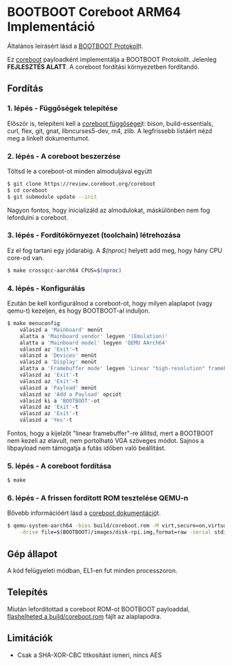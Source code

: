 BOOTBOOT Coreboot ARM64 Implementáció
=====================================

Általános leírásért lásd a [BOOTBOOT Protokoll](https://gitlab.com/bztsrc/bootboot)t.

Ez [coreboot](https://coreboot.org) payloadként implementálja a BOOTBOOT Protokollt. Jelenleg __FEJLESZTÉS ALATT__.
A coreboot fordítási környezetben fordítandó.

Fordítás
--------

### 1. lépés - Függőségek telepítése

Először is, telepíteni kell a [coreboot függőségei](https://doc.coreboot.org/tutorial/part1.html)t: bison, build-essentials, curl,
flex, git, gnat, libncurses5-dev, m4, zlib. A legfrissebb listáért nézd meg a linkelt dokumentumot.

### 2. lépés - A coreboot beszerzése

Töltsd le a coreboot-ot minden almoduljával együtt
```sh
$ git clone https://review.coreboot.org/coreboot
$ cd coreboot
$ git submodule update --init
```
Nagyon fontos, hogy inicializáld az almodulokat, máskülönben nem fog lefordulni a coreboot.

### 3. lépés - Fordítókörnyezet (toolchain) létrehozása

Ez el fog tartani egy jódarabig. A *$(nproc)* helyett add meg, hogy hány CPU core-od van.
```sh
$ make crossgcc-aarch64 CPUS=$(nproc)
```

### 4. lépés - Konfigurálás

Ezután be kell konfigurálnod a coreboot-ot, hogy milyen alaplapot (vagy qemu-t) kezeljen, és hogy BOOTBOOT-al induljon.
```sh
$ make menuconfig
    válaszd a 'Mainboard' menüt
    alatta a 'Mainboard vendor' legyen '(Emulation)'
    alatta a 'Mainboard model' legyen 'QEMU AArch64'
    válaszd az 'Exit'-t
    válaszd a 'Devices' menüt
    válaszd a 'Display' menüt
    alatta a 'Framebuffer mode' legyen 'Linear "high-resolution" framebuffer'
    válaszd az 'Exit'-t
    válaszd az 'Exit'-t
    válaszd a 'Payload' menüt
    válaszd az 'Add a Payload' opciót
    válaszd ki a 'BOOTBOOT'-ot
    válaszd az 'Exit'-t
    válaszd az 'Exit'-t
    válaszd a 'Yes'-t
```
Fontos, hogy a kijelzőt "linear framebuffer"-re állítsd, mert a BOOTBOOT nem kezeli az elavult, nem portolható VGA szöveges
módot. Sajnos a libpayload nem támogatja a futás időben való beállítást.

### 5. lépés - A coreboot fordítása

```sh
$ make
```

### 6. lépés - A frissen fordított ROM tesztelése QEMU-n

Bővebb információért lásd a [coreboot dokumentáció](https://doc.coreboot.org/mainboard/emulation/qemu-aarch64.html)t.
```sh
$ qemu-system-aarch64 -bios build/coreboot.rom -M virt,secure=on,virtualization=on -cpu cortex-a53 -m 1024M \
    -drive file=$(BOOTBOOT)/images/disk-rpi.img,format=raw -serial stdio
```

Gép állapot
-----------

A kód felügyeleti módban, EL1-en fut minden processzoron.

Telepítés
---------

Miután lefordítottad a coreboot ROM-ot BOOTBOOT payloaddal, [flashelheted a build/coreboot.rom](https://doc.coreboot.org/flash_tutorial/index.html)
fájlt az alaplapodra.

Limitációk
----------

 - Csak a SHA-XOR-CBC titkosítást ismeri, nincs AES
